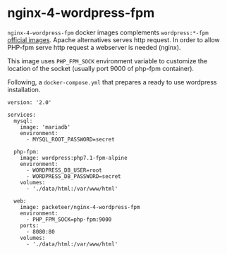 # nginx-4-wordpress-fpm

`nginx-4-wordpress-fpm` docker images complements `wordpress:*-fpm` [official images](https://hub.docker.com/_/wordpress/). Apache alternatives serves http request. In order to allow PHP-fpm serve http request a webserver is needed (nginx).

This image uses `PHP_FPM_SOCK` environment variable to customize the location of the socket (usually port 9000 of php-fpm container).

Following, a `docker-compose.yml` that prepares a ready to use wordpress installation.

```
version: '2.0'

services:
  mysql:
    image: 'mariadb'
    environment:
      - MYSQL_ROOT_PASSWORD=secret

  php-fpm:
    image: wordpress:php7.1-fpm-alpine
    environment:
      - WORDPRESS_DB_USER=root
      - WORDPRESS_DB_PASSWORD=secret
    volumes:
      - './data/html:/var/www/html'

  web:
    image: packeteer/nginx-4-wordpress-fpm
    environment:
      - PHP_FPM_SOCK=php-fpm:9000
    ports:
      - 8080:80
    volumes:
      - './data/html:/var/www/html'
```
